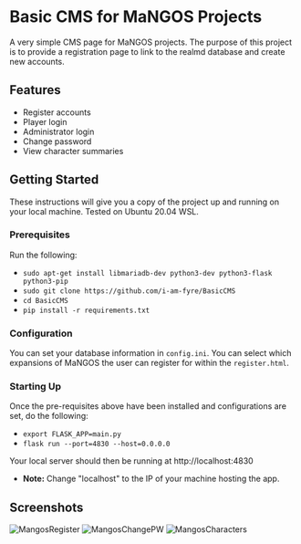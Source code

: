 # Basic CMS for MaNGOS Projects

A very simple CMS page for MaNGOS projects. The purpose of this project is to provide a registration page to link to the realmd database and create new accounts.

## Features

- Register accounts
- Player login
- Administrator login
- Change password
- View character summaries

## Getting Started

These instructions will give you a copy of the project up and running on
your local machine. Tested on Ubuntu 20.04 WSL.

### Prerequisites

Run the following:
- `sudo apt-get install libmariadb-dev python3-dev python3-flask python3-pip`
- `sudo git clone https://github.com/i-am-fyre/BasicCMS`
- `cd BasicCMS`
- `pip install -r requirements.txt`

### Configuration

You can set your database information in `config.ini`.
You can select which expansions of MaNGOS the user can register for within the `register.html`.

### Starting Up

Once the pre-requisites above have been installed and configurations are set, do the following:
- `export FLASK_APP=main.py`
- `flask run --port=4830 --host=0.0.0.0`
  
Your local server should then be running at http://localhost:4830
- **Note:** Change "localhost" to the IP of your machine hosting the app.


## Screenshots
![MangosRegister](https://user-images.githubusercontent.com/58180427/162591117-71d84e9b-f769-4d8d-a5a3-457ef0180c80.png)
![MangosChangePW](https://user-images.githubusercontent.com/58180427/162652190-31ccf1b1-2261-49a3-a6c3-1673d9eb1ebf.png)
![MangosCharacters](https://user-images.githubusercontent.com/58180427/163526589-fa30c3ad-806a-411c-b854-00d84391df31.png)
